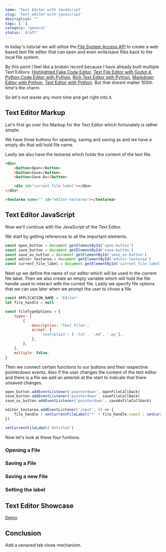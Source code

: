 ```yaml
---
name: 'Text Editor with JavaScript'
slug: 'text-editor-with-javascript'
description: ""
tags: ['']
category: 'general'
status: 'draft'
---
```


In today's tutorial we will utilize the [File System Access API](https://developer.mozilla.org/en-US/docs/Web/API/File_System_Access_API) to create a web based text file editor that can open and even write/save files back to the local file system.

By this point I feel like a broken record because I have already built multiple Text Editors: [Highlighted Fake Code Editor](), [Text File Editor with Godot 4](https://maximmaeder.com/text-file-editor-with-godot-4/), [Python Code Editor with Python](https://www.thepythoncode.com/article/python-code-editor-using-tkinter-python), [Rich Text Editor with Python](https://www.thepythoncode.com/article/create-rich-text-editor-with-tkinter-python), [Markdown Editor with Python](https://www.thepythoncode.com/article/markdown-editor-with-tkinter-in-python), [Text Editor with Python](https://www.thepythoncode.com/article/text-editor-using-tkinter-python). But that doesnt matter 100th time's the charm.

So let's not waste any more time and get right into it.

## Text Editor Markup

Let's first go over the Markup for the Text Editor which fortunately is rather simple.

We have three buttons for opening, saving and saving as and we have a empty div that will hold file name.

Lastly we also have the textarea which holds the content of the text file.

```html
<div>
    <button>Open</button>
    <button>Save</button>
    <button>Save As</button>

    <div id="current_file-label"></div>
</div>

<textarea name="" id="editor-textarea"></textarea>
```

## Text Editor JavaScript

Now we'll continue with the JavaScript of the Text Editor.

We start by getting references to all the important elements.

```js
const open_button = document.getElementById('open-button')
const save_button = document.getElementById('save-button')
const save_as_button = document.getElementById('save_as-button')
const editor_textarea = document.getElementById('editor-textarea')
const current_file_label = document.getElementById('current_file-label')
```

Next up we define the name of our editor which will be used in the current file label. Then we also create an empty variable which will hold the file handle used to interact with the current file. Lastly we specify file options that we can use later when we prompt the user to chose a file.

```js
const APPLICATION_NAME = 'Editor'
let file_handle = null

const fileTypeOptions = {
    types: [
        {
            description: 'Text Files',
            accept: {
                'text/plain': ['.txt', '.md', '.py'],
            },
        },
    ],
    multiple: false,
}
```

Then we connect certain functions to our buttons and their respective pointerdown events. Also if the user changes the content of the text editor and there is a file we add an asterisk at the start to indicate that there unsaved changes.

```js
open_button.addEventListener('pointerdown', openFileCallback)
save_button.addEventListener('pointerdown', saveFileCallback)
save_as_button.addEventListener('pointerdown', saveAsFileCallback)

editor_textarea.addEventListener('input', () => {
    file_handle ? setCurrentFileLabel('*' + file_handle.name) : setCurrentFileLabel('*Untitled')
})

setCurrentFileLabel('Untitled')
```

Now let's look at these four funtions.

### Opening a File



### Saving a File

### Saving a new File

### Setting the label


## Text Editor Showcase

[Demo](https://demos.maximmaeder.com/d/text-editor-with-javascript/)

## Conclusion

Add a usnaved tab close mechanism.